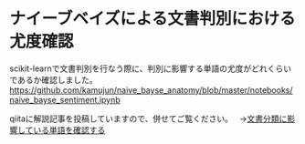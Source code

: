 # ナイーブベイズによる文書判別における尤度確認

scikit-learnで文書判別を行なう際に、判別に影響する単語の尤度がどれくらいであるか確認しました。
https://github.com/kamujun/naive_bayse_anatomy/blob/master/notebooks/naive_bayse_sentiment.ipynb

qiitaに解説記事を投稿していますので、併せてご覧ください。  
→[文書分類に影響している単語を確認する](http://qiita.com/kamujun/items/60f5bbc4b36c63a08c3f)
